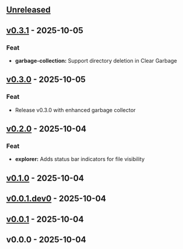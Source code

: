 <a name="unreleased"></a>
## [Unreleased]


<a name="v0.3.1"></a>
## [v0.3.1] - 2025-10-05
### Feat
- **garbage-collection:** Support directory deletion in Clear Garbage


<a name="v0.3.0"></a>
## [v0.3.0] - 2025-10-05
### Feat
- Release v0.3.0 with enhanced garbage collector


<a name="v0.2.0"></a>
## [v0.2.0] - 2025-10-04
### Feat
- **explorer:** Adds status bar indicators for file visibility


<a name="v0.1.0"></a>
## [v0.1.0] - 2025-10-04

<a name="v0.0.1.dev0"></a>
## [v0.0.1.dev0] - 2025-10-04

<a name="v0.0.1"></a>
## [v0.0.1] - 2025-10-04

<a name="v0.0.0"></a>
## v0.0.0 - 2025-10-04

[Unreleased]: https://github.com/amburgao/explorer-utils/compare/v0.3.1...HEAD
[v0.3.1]: https://github.com/amburgao/explorer-utils/compare/v0.3.0...v0.3.1
[v0.3.0]: https://github.com/amburgao/explorer-utils/compare/v0.2.0...v0.3.0
[v0.2.0]: https://github.com/amburgao/explorer-utils/compare/v0.1.0...v0.2.0
[v0.1.0]: https://github.com/amburgao/explorer-utils/compare/v0.0.1.dev0...v0.1.0
[v0.0.1.dev0]: https://github.com/amburgao/explorer-utils/compare/v0.0.1...v0.0.1.dev0
[v0.0.1]: https://github.com/amburgao/explorer-utils/compare/v0.0.0...v0.0.1
